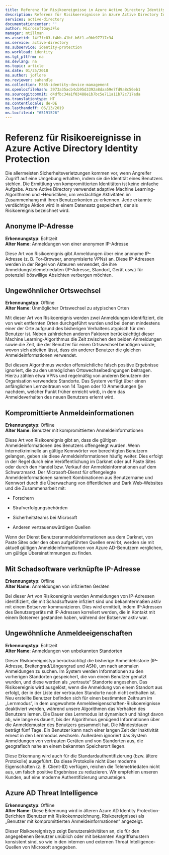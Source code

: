 ```yaml
---
title: Referenz für Risikoereignisse in Azure Active Directory Identity Protection | Microsoft-Dokumentation
description: Referenz für Risikoereignisse in Azure Active Directory Identity Protection.
services: active-directory
documentationcenter: ''
author: MicrosoftGuyJFlo
manager: mtillman
ms.assetid: 14f7fc83-f4bb-41bf-b6f1-a9bb97717c34
ms.service: active-directory
ms.subservice: identity-protection
ms.workload: identity
ms.tgt_pltfrm: na
ms.devlang: na
ms.topic: article
ms.date: 01/25/2018
ms.author: joflore
ms.reviewer: sahandle
ms.collection: M365-identity-device-management
ms.openlocfilehash: 3973a35acb4cb95d3392a8daa59e7fd9a8c56eb1
ms.sourcegitcommit: d4dfbc34a1f03488e1b7bc5e711a11b72c717ada
ms.translationtype: HT
ms.contentlocale: de-DE
ms.lasthandoff: 06/13/2019
ms.locfileid: "65191526"
---
```

# <a name="azure-active-directory-identity-protection-risk-events-reference"></a>Referenz für Risikoereignisse in Azure Active Directory Identity Protection

Die allermeisten Sicherheitsverletzungen kommen vor, wenn Angreifer Zugriff auf eine Umgebung erhalten, indem sie die Identität eines Benutzers stehlen. Die Ermittlung von kompromittierten Identitäten ist keine einfache Aufgabe. Azure Active Directory verwendet adaptive Machine Learning-Algorithmen und -Heuristiken, um verdächtige Aktivitäten im Zusammenhang mit Ihren Benutzerkonten zu erkennen. Jede erkannte verdächtige Aktion wird in einem Datensatz gespeichert, der als Risikoereignis bezeichnet wird.


## <a name="anonymous-ip-address"></a>Anonyme IP-Adresse

**Erkennungstyp**: Echtzeit  
**Alter Name**: Anmeldungen von einer anonymen IP-Adresse


Diese Art von Risikoereignis gibt Anmeldungen über eine anonyme IP-Adresse (z. B. Tor-Browser, anonymisierte VPNs) an.
Diese IP-Adressen werden in der Regel von Akteuren verwendet, die ihre Anmeldungstelemetriedaten (IP-Adresse, Standort, Gerät usw.) für potenziell böswillige Absichten verbergen möchten.


## <a name="atypical-travel"></a>Ungewöhnlicher Ortswechsel

**Erkennungstyp**: Offline  
**Alter Name**: Unmöglicher Ortswechsel zu atypischen Orten


Mit dieser Art von Risikoereignis werden zwei Anmeldungen identifiziert, die von weit entfernten Orten durchgeführt wurden und bei denen mindestens einer der Orte aufgrund des bisherigen Verhaltens atypisch für den Benutzer ist. Neben zahlreichen anderen Faktoren berücksichtigt dieser Machine Learning-Algorithmus die Zeit zwischen den beiden Anmeldungen sowie die Zeit, die der Benutzer für einen Ortswechsel benötigen würde, wovon sich ableiten lässt, dass ein anderer Benutzer die gleichen Anmeldeinformationen verwendet.

Bei diesem Algorithmus werden offensichtliche falsch positive Ergebnisse ignoriert, die zu den unmöglichen Ortswechselbedingungen beitragen. Hierzu zählen etwa VPNs und regelmäßig von anderen Benutzern der Organisation verwendete Standorte. Das System verfügt über einen anfänglichen Lernzeitraum von 14 Tagen oder 10 Anmeldungen (je nachdem, welcher Punkt früher erreicht wird), in dem das Anmeldeverhalten des neuen Benutzers erlernt wird.


## <a name="leaked-credentials"></a>Kompromittierte Anmeldeinformationen

**Erkennungstyp**: Offline  
**Alter Name**: Benutzer mit kompromittierten Anmeldeinformationen


Diese Art von Risikoereignis gibt an, dass die gültigen Anmeldeinformationen des Benutzers offengelegt wurden.
Wenn Internetkriminelle an gültige Kennwörter von berechtigten Benutzern gelangen, geben sie diese Anmeldeinformationen häufig weiter. Dies erfolgt in der Regel durch eine Veröffentlichung im Darknet oder auf Paste Sites oder durch den Handel bzw. Verkauf der Anmeldeinformationen auf dem Schwarzmarkt. Der Microsoft-Dienst für offengelegte Anmeldeinformationen sammelt Kombinationen aus Benutzername und Kennwort durch die Überwachung von öffentlichen und Dark Web-Websites und die Zusammenarbeit mit:

- Forschern

- Strafverfolgungsbehörden

- Sicherheitsteams bei Microsoft

- Anderen vertrauenswürdigen Quellen

Wenn der Dienst Benutzeranmeldeinformationen aus dem Darknet, von Paste Sites oder den oben aufgeführten Quellen erwirbt, werden sie mit aktuell gültigen Anmeldeinformationen von Azure AD-Benutzern verglichen, um gültige Übereinstimmungen zu finden.


## <a name="malware-linked-ip-address"></a>Mit Schadsoftware verknüpfte IP-Adresse

**Erkennungstyp**: Offline  
**Alter Name**: Anmeldungen von infizierten Geräten


Bei dieser Art von Risikoereignis werden Anmeldungen von IP-Adressen identifiziert, die mit Schadsoftware infiziert sind und bekanntermaßen aktiv mit einem Botserver kommunizieren. Dies wird ermittelt, indem IP-Adressen des Benutzergeräts mit IP-Adressen korreliert werden, die in Kontakt mit einem Botserver gestanden haben, während der Botserver aktiv war.


## <a name="unfamiliar-sign-in-properties"></a>Ungewöhnliche Anmeldeeigenschaften

**Erkennungstyp**: Echtzeit  
**Alter Name**: Anmeldungen von unbekannten Standorten


Dieser Risikoereignistyp berücksichtigt die bisherige Anmeldehistorie (IP-Adresse, Breitengrad/Längengrad und ASN), um nach anomalen Anmeldungen zu suchen. Im System werden Informationen zu den vorherigen Standorten gespeichert, die von einem Benutzer genutzt wurden, und diese werden als „vertraute“ Standorte angesehen. Das Risikoereignis wird ausgelöst, wenn die Anmeldung von einem Standort aus erfolgt, der in der Liste der vertrauten Standorte noch nicht enthalten ist. Neu erstellte Benutzer befinden sich für einen bestimmten Zeitraum im „Lernmodus“, in dem ungewohnte Anmeldeeigenschaften-Risikoereignisse deaktiviert werden, während unsere Algorithmen das Verhalten des Benutzers lernen. Die Dauer des Lernmodus ist dynamisch und hängt davon ab, wie lange es dauert, bis der Algorithmus genügend Informationen über die Anmeldemuster des Benutzers gesammelt hat. Die Mindestdauer beträgt fünf Tage. Ein Benutzer kann nach einer langen Zeit der Inaktivität erneut in den Lernmodus wechseln. Außerdem ignoriert das System Anmeldungen von vertrauten Geräten und von Standorten aus, die geografisch nahe an einem bekannten Speicherort liegen. 

Diese Erkennung wird auch für die Standardauthentifizierung (bzw. ältere Protokolle) ausgeführt. Da diese Protokolle nicht über moderne Eigenschaften (z. B. Client-ID) verfügen, reichen die Telemetriedaten nicht aus, um falsch positive Ergebnisse zu reduzieren. Wir empfehlen unseren Kunden, auf eine moderne Authentifizierung umzusteigen.


## <a name="azure-ad-threat-intelligence"></a>Azure AD Threat Intelligence

**Erkennungstyp**: Offline <br>
**Alter Name**: Diese Erkennung wird in älteren Azure AD Identity Protection-Berichten (Benutzer mit Risikokennzeichnung, Risikoereignisse) als „Benutzer mit kompromittierten Anmeldeinformationen“ angezeigt.

Dieser Risikoereignistyp zeigt Benutzeraktivitäten an, die für den angegebenen Benutzer unüblich oder mit bekannten Angriffsmustern konsistent sind, so wie in den internen und externen Threat Intelligence-Quellen von Microsoft angegeben.
